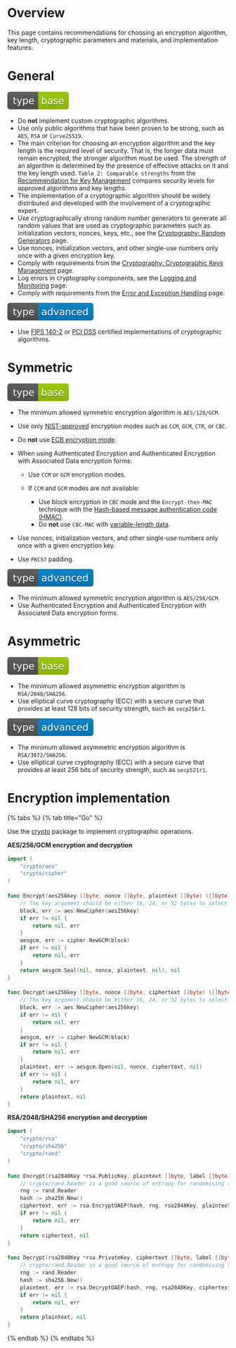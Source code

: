 # Overview

This page contains recommendations for choosing an encryption algorithm, key length, cryptographic parameters and materials, and implementation features.

# General

<div align="left">
<img src="/.gitbook/assets/type-base-icon.svg">
</div>

- Do **not** implement custom cryptographic algorithms.
- Use only public algorithms that have been proven to be strong, such as `AES`, `RSA` or `Curve25519`.
- The main criterion for choosing an encryption algorithm and the key length is the required level of security. That is, the longer data must remain encrypted, the stronger algorithm must be used. The strength of an algorithm is determined by the presence of effective attacks on it and the key length used. `Table 2: Comparable strengths` from the [Recommendation for Key Management](https://nvlpubs.nist.gov/nistpubs/SpecialPublications/NIST.SP.800-57pt1r5.pdf) compares security levels for approved algorithms and key lengths.
- The implementation of a cryptographic algorithm should be widely distributed and developed with the involvement of a cryptographic expert.
- Use cryptographically strong random number generators to generate all random values that are used as cryptographic parameters such as initialization vectors, nonces, keys, etc., see the [Cryptography: Random Generators](/Web%20Application/Cryptography/Random%20Generators/README.md) page.
- Use nonces, initialization vectors, and other single-use numbers only once with a given encryption key.
- Comply with requirements from the [Cryptography: Cryptographic Keys Management](/Web%20Application/Cryptography/Cryptographic%20Keys%20Management/README.md) page.
- Log errors in cryptography components, see the [Logging and Monitoring](/Web%20Application/Logging%20and%20Monitoring/README.md) page.
- Comply with requirements from the [Error and Exception Handling](/Web%20Application/Error%20and%20Exception%20Handling/README.md) page.

<div align="left">
<img src="/.gitbook/assets/type-advanced-icon.svg">
</div>

- Use [FIPS 140-2](https://csrc.nist.gov/files/pubs/fips/140-2/upd2/final/docs/fips1402annexa.pdf) or [PCI DSS](https://www.pcisecuritystandards.org/glossary/#Strong%20Cryptography) certified implementations of cryptographic algorithms.

# Symmetric

<div align="left">
<img src="/.gitbook/assets/type-base-icon.svg">
</div>

- The minimum allowed symmetric encryption algorithm is `AES/128/GCM`.
- Use only [NIST-approved](https://csrc.nist.gov/projects/block-cipher-techniques/bcm) encryption modes such as `CCM`, `GCM`, `CTR`, or `CBC`.
- Do **not** use [ECB encryption mode](https://en.wikipedia.org/wiki/Block_cipher_mode_of_operation#Electronic_codebook_(ECB)).
- When using Authenticated Encryption and Authenticated Encryption with Associated Data encryption forms:

    - Use `CCM` or `GCM` encryption modes.
    - If `CCM` and `GCM` modes are not available:

        - Use block encryption in `CBC` mode and the `Encrypt-then-MAC` technique with the [Hash-based message authentication code (HMAC)](/Web%20Application/Cryptography/Hash-based%20Message%20Authentication%20Code%20(HMAC)/README.md).
        - Do **not** use `CBC-MAC` with [variable-length data](https://en.wikipedia.org/wiki/CBC-MAC#Security_with_fixed_and_variable-length_messages).

- Use nonces, initialization vectors, and other single-use numbers only once with a given encryption key.
- Use `PKCS7` padding.

<div align="left">
<img src="/.gitbook/assets/type-advanced-icon.svg">
</div>

- The minimum allowed symmetric encryption algorithm is `AES/256/GCM`.
- Use Authenticated Encryption and Authenticated Encryption with Associated Data encryption forms.

# Asymmetric

<div align="left">
<img src="/.gitbook/assets/type-base-icon.svg">
</div>

- The minimum allowed asymmetric encryption algorithm is `RSA/2048/SHA256`.
- Use elliptical curve cryptography (ECC) with a secure curve that provides at least 128 bits of security strength, such as `secp256r1`.

<div align="left">
<img src="/.gitbook/assets/type-advanced-icon.svg">
</div>

- The minimum allowed asymmetric encryption algorithm is `RSA/3072/SHA256`.
- Use elliptical curve cryptography (ECC) with a secure curve that provides at least 256 bits of security strength, such as `secp521r1`.

# Encryption implementation

{% tabs %}
{% tab title="Go" %}

Use the [crypto](https://pkg.go.dev/crypto) package to implement cryptographic operations.

**AES/256/GCM encryption and decryption**

```go
import (
    "crypto/aes"
    "crypto/cipher"
)

func Encrypt(aes256key []byte, nonce []byte, plaintext []byte) ([]byte, error) {
    // The key argument should be either 16, 24, or 32 bytes to select AES-128, AES-192, or AES-256
    block, err := aes.NewCipher(aes256key)
    if err != nil {
        return nil, err
    }
    aesgcm, err := cipher.NewGCM(block)
    if err != nil {
        return nil, err
    }
    return aesgcm.Seal(nil, nonce, plaintext, nil), nil
}

func Decrypt(aes256key []byte, nonce []byte, ciphertext []byte) ([]byte, error) {
    // The key argument should be either 16, 24, or 32 bytes to select AES-128, AES-192, or AES-256
    block, err := aes.NewCipher(aes256key)
    if err != nil {
        return nil, err
    }
    aesgcm, err := cipher.NewGCM(block)
    if err != nil {
        return nil, err
    }
    plaintext, err := aesgcm.Open(nil, nonce, ciphertext, nil)
    if err != nil {
        return nil, err
    }
    return plaintext, nil
}
```

**RSA/2048/SHA256 encryption and decryption**

```go
import (
    "crypto/rsa"
    "crypto/sha256"
    "crypto/rand"
)

func Encrypt(rsa2048Key *rsa.PublicKey, plaintext []byte, label []byte) ([]byte, error) {
    // crypto/rand.Reader is a good source of entropy for randomising the encryption function
    rng := rand.Reader
    hash := sha256.New()
    ciphertext, err := rsa.EncryptOAEP(hash, rng, rsa2048Key, plaintext, label)
    if err != nil {
        return nil, err
    }
    return ciphertext, nil
}

func Decrypt(rsa2048Key *rsa.PrivateKey, ciphertext []byte, label []byte) ([]byte, error) {
    // crypto/rand.Reader is a good source of entropy for randomising the encryption function
    rng := rand.Reader
    hash := sha256.New()
    plaintext, err := rsa.DecryptOAEP(hash, rng, rsa2048Key, ciphertext, label)
    if err != nil {
        return nil, err
    }
    return plaintext, nil
}
```
{% endtab %}
{% endtabs %}